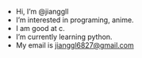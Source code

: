 - Hi, I’m @jianggll
- I’m interested in programing, anime.
- I am good at c.
- I’m currently learning python.
- My email is jianggl6827@gmail.com

<!---
jianggll/jianggll is a ✨ special ✨ repository because its `README.md` (this file) appears on your GitHub profile.
You can click the Preview link to take a look at your changes.
--->
